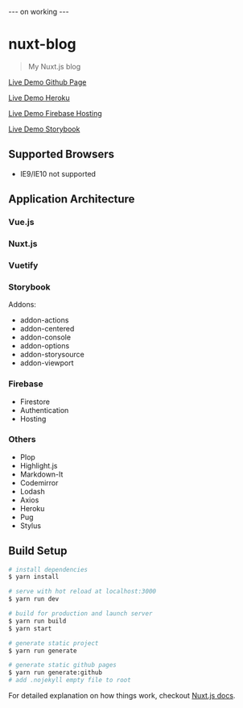--- on working ---

# nuxt-blog

> My Nuxt.js blog

[Live Demo Github Page](http://hunterliu1003.github.io/nuxt-blog/)

[Live Demo Heroku](https://nuxt-blog.herokuapp.com)

[Live Demo Firebase Hosting](https://hunterliu.cf)

[Live Demo Storybook](http://hunterliu1003.github.io/nuxt-blog-storybook/)

## Supported Browsers

- IE9/IE10 not supported

## Application Architecture

### Vue.js

### Nuxt.js

### Vuetify

### Storybook

Addons:

- addon-actions
- addon-centered
- addon-console
- addon-options
- addon-storysource
- addon-viewport

### Firebase

- Firestore
- Authentication
- Hosting

### Others

- Plop
- Highlight.js
- Markdown-It
- Codemirror
- Lodash
- Axios
- Heroku
- Pug
- Stylus

## Build Setup

``` bash
# install dependencies
$ yarn install

# serve with hot reload at localhost:3000
$ yarn run dev

# build for production and launch server
$ yarn run build
$ yarn start

# generate static project
$ yarn run generate

# generate static github pages
$ yarn run generate:github
# add .nojekyll empty file to root
```

For detailed explanation on how things work, checkout [Nuxt.js docs](https://nuxtjs.org).
